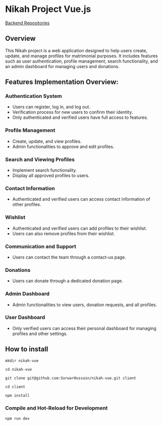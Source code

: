 # Nikah Project Vue.js

<a href="https://github.com/SorwarHussain/nikah-laravel">Backend Repositories</a>

## Overview
This Nikah project is a web application designed to help users create, update, and manage profiles for matrimonial purposes. It includes features such as user authentication, profile management, search functionality, and an admin dashboard for managing users and donations.

## Features Implementation Overview:

### Authentication System
- Users can register, log in, and log out.
- Verification process for new users to confirm their identity.
- Only authenticated and verified users have full access to features.

### Profile Management
- Create, update, and view profiles.
- Admin functionalities to approve and edit profiles.

### Search and Viewing Profiles
- Implement search functionality.
- Display all approved profiles to users.

### Contact Information
- Authenticated and verified users can access contact information of other profiles.

### Wishlist
- Authenticated and verified users can add profiles to their wishlist.
- Users can also remove profiles from their wishlist.

### Communication and Support
- Users can contact the team through a contact-us page.

### Donations
- Users can donate through a dedicated donation page.

### Admin Dashboard
- Admin functionalities to view users, donation requests, and all profiles.

### User Dashboard
- Only verified users can access their personal dashboard for managing profiles and other settings.

## How to install

```
mkdir nikah-vue
```

```
cd nikah-vue
```

```
git clone git@github.com:SorwarHussain/nikah-vue.git client
```

```
cd client
```

```sh
npm install
```

### Compile and Hot-Reload for Development

```sh
npm run dev
```

